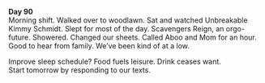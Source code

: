 **Day 90**  
Morning shift. Walked over to woodlawn. Sat and watched Unbreakable Kimmy Schmidt. Slept for most of the day. Scavengers Reign, an orgo-future. Showered. Changed our sheets. Called Aboo and Mom for an hour. Good to hear from family. We’ve been kind of at a low. 

Improve sleep schedule? Food fuels leisure. Drink ceases want.   
Start tomorrow by responding to our texts.
